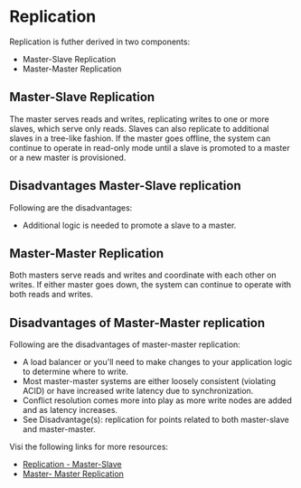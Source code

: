 # Replication

Replication is futher derived in two components:

 - Master-Slave Replication
 - Master-Master Replication

## Master-Slave Replication

The master serves reads and writes, replicating writes to one or more slaves, which serve only reads. Slaves can also replicate to additional slaves in a tree-like fashion. If the master goes offline, the system can continue to operate in read-only mode until a slave is promoted to a master or a new master is provisioned.

## Disadvantages Master-Slave replication

Following are the disadvantages:
 - Additional logic is needed to promote a slave to a master.

## Master-Master Replication

Both masters serve reads and writes and coordinate with each other on writes. If either master goes down, the system can continue to operate with both reads and writes.

## Disadvantages of Master-Master replication

Following are the disadvantages of master-master replication:

 - A load balancer or you'll need to make changes to your application logic to determine where to write.
 - Most master-master systems are either loosely consistent (violating ACID) or have increased write latency due to synchronization.
 - Conflict resolution comes more into play as more write nodes are added and as latency increases.
 - See Disadvantage(s): replication for points related to both master-slave and master-master.


Visi the following links for more resources:

- [Replication - Master-Slave](https://github.com/donnemartin/system-design-primer#master-slave-replication)
- [Master- Master Replication](https://github.com/donnemartin/system-design-primer#master-master-replication)